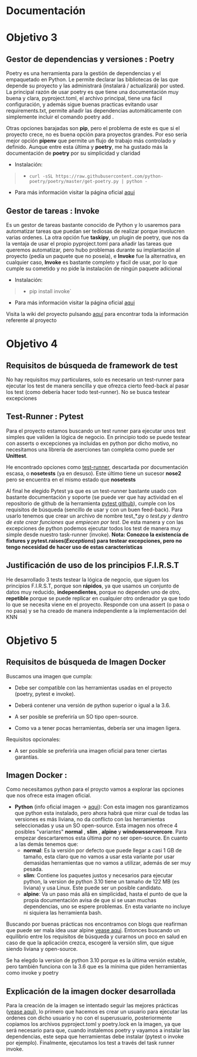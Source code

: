# Documentación

# Objetivo 3

## Gestor de dependencias y versiones : Poetry

Poetry es una herramienta para la gestión de dependencias y el empaquetado en Python. Le permite declarar las bibliotecas de las que depende su proyecto y las administrará (instalará / actualizará) por usted. 
La principal razón de usar poetry es que tiene una documentación muy buena y clara, pyproject.toml, el archivo principal, tiene una fácil configuración, y además sigue buenas practicas evitando usar requirements.txt, permite añadir las dependencias automáticamente con simplemente incluir el comando poetry add <dependencia>.
  
Otras opciones barajadas son **pip**, pero el problema de este es que si el proyecto crece, no es buena opción para proyectos grandes. Por eso sería mejor opción **pipenv** que permite un flujo de trabajo más controlado y definido. Aunque entre esta última y **poetry**, me ha gustado más la documentación de **poetry** por su simplicidad y claridad


* Instalación:

>  * `curl -sSL https://raw.githubusercontent.com/python-poetry/poetry/master/get-poetry.py | python -`

* Para más información visitar la página oficial [aqui](https://python-poetry.org/docs/)

## Gestor de tareas : Invoke

Es un gestor de tareas bastante conocido de Python y lo usaremos para automatizar tareas que puedan ser tediosas de realizar porque involucren varias ordenes. La otra opción fue **taskipy**, un plugin de poetry, que nos da la ventaja de usar el propio pyproject.toml para añadir las tareas que queremos automatizar, pero hubo problemas durante su implantación al proyecto (pedía un paquete que no poseía), e **Invoke** fue la alternativa, en cualquier caso, **Invoke** es bastante completo y facil de usar, por lo que cumple su cometido y no pide la instalación de ningún paquete adicional

* Instalación:

>  * pip install invoke`

* Para más información visitar la página oficial [aqui](https://www.pyinvoke.org/)




Visita la wiki del proyecto pulsando [aquí](https://github.com/Parka015/IV-Proyecto/wiki) para encontrar toda la información referente al proyecto

# Objetivo 4

## Requisitos de búsqueda de framework de test
  
No hay requisitos muy particulares, solo es necesario un test-runner para ejecutar los test de manera sencilla y que ofrezca cierto feed-back al pasar los test (como debería hacer todo test-runner). No se busca testear excepciones
  
## Test-Runner : Pytest
  
Para el proyecto estamos buscando un test runner para ejecutar unos test simples que validen la lógica de negocio. En principio todo se puede testear con asserts o excepciones ya incluidas en python por dicho motivo, no necesitamos una librería de aserciones tan completa como puede ser **Unittest**.
  
He encontrado opciones como [test-runner](https://pypi.org/project/test-runner/), descartada por documentación escasa, o **nosetests** (ya en desuso). Este último tiene un sucesor **nose2** pero se encuentra en el mismo estado que **nosetests**

Al final he elegido Pytest ya que es un test-runner bastante usado con bastante documentación y soporte (se puede ver que hay actividad en el repositorio de github de la herramienta [pytest github](https://github.com/pytest-dev/pytest)), cumple con los requisitos de búsqueda (sencillo de usar y con un buen feed-back). Para usarlo tenemos que crear un archivo de nombre test_*.py o *_test.py y dentro de este crear funciones que empiecen por test_*. De esta manera y con las excepciones de python podemos ejecutar todos los test de manera muy simple desde nuestro task-runner (invoke).
**Nota: Conozco la existencia de fixtures y pytest.raises(*Exceptions*) para testear excepciones, pero no tengo necesidad de hacer uso de estas características**

## Justificación de uso de los principios F.I.R.S.T

He desarrollado 3 tests testear la lógica de negocio, que siguen los principios F.I.R.S.T, porque son **rápidos**, ya que usamos un conjunto de datos muy reducido, **independientes**, porque no dependen uno de otro, **repetible** porque se puede replicar en cualquier otro ordenador ya que todo lo que se necesita viene en el proyecto. Responde con una assert (o pasa o no pasa) y se ha creado de manera independiente a la implementación del KNN


# Objetivo 5

## Requisitos de búsqueda de Imagen Docker

Buscamos una imagen que cumpla:

* Debe ser compatible con las herramientas usadas en el proyecto (poetry, pytest e invoke).

* Deberá contener una versión de python superior o igual a la 3.6.

* A ser posible se preferiría un SO tipo open-source.

* Como va a tener pocas herramientas, debería ser una imagen ligera.

Requisitos opcionales: 

* A ser posible se preferiría una imagen oficial para tener ciertas garantías.
  
 ## Imagen Docker : 
  
Como necesitamos python para el proycto vamos a explorar las opciones que nos ofrece esta imagen oficial.
  
  * **Python** (info oficial imagen -> [aqui](https://hub.docker.com/_/python)): Con esta imagen nos garantizamos que python esta instalado, pero ahora habrá que mirar cual de todas las versiones es más liviana, no da conflicto con las herramientas seleccionadas y usa un SO open-source. Esta imagen nos ofrece 4 posibles "variantes" **normal** , **slim** , **alpine** y **windowsservercore**. Para empezar descartaremos esta última por no ser open-source. En cuanto a las demás tenemos que:
    * **normal**: Es la versión por defecto que puede llegar a casi 1 GB de tamaño, esta claro que no vamos a usar esta variante por usar demasidas herramientas que no vamos a utilizar, además de ser muy pesada.
    * **slim**: Contiene los paquetes justos y necesarios para ejecutar python, la version de python 3.10 tiene un tamaño de 122 MB (es liviana) y usa Linux. Este puede ser un posible candidato.
    * **alpine**: Va un paso más allá en simplicidad, hasta el punto de que la propia documentación avisa de que si se usan muchas dependencias, uno se espere problemas. En esta variante no incluye ni siquiera las herramienta bash.
  
  Buscando por buenas prácticas nos encontramos con blogs que reafirman que puede ser mala idea usar alpine [vease aqui](https://pythonspeed.com/articles/base-image-python-docker-images/). Entonces buscando un equilibrio entre los requisitos de búsqueda y curarnos un poco en salud en caso de que la aplicación crezca, escogeré la versión slim, que sigue siendo liviana y open-source.
  
  Se ha elegdo la version de python 3.10 porque es la última versión estable, pero también funciona con la 3.6 que es la mínima que piden herramientas como invoke y poetry


  ## Explicación de la imagen docker desarrollada

Para la creación de la imagen se intentado seguir las mejores prácticas ([vease aqui](https://docs.docker.com/develop/develop-images/dockerfile_best-practices/)), lo primero que hacemos es crear un usuario para ejecutar las ordenes con dicho usuario y no con el superusuario, posteriormente copiamos los archivos pyproject.toml y poetry.lock en la imagen, ya que será necesario para que, cuando instalemos poetry y vayamos a instalar las dependencias, este sepa que herramientas debe instalar (pytest o invoke por ejemplo). Finalmente, ejecutamos los test a través del task runner invoke.

